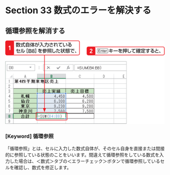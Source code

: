 # Section 33 数式のエラーを解決する

## 循環参照を解消する

![](001.png)

### [Keyword] 循環参照

「循環参照」とは、セルに入力した数式自体が、そのセル自身を直接または間接的に参照している状態のことをいいます。間違えて循環参照をしている数式を入力した場合は、＜数式＞タブの＜エラーチェック＞ボタンで循環参照しているセルを確認し、数式を修正します。
